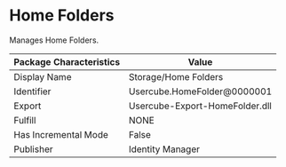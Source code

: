 # Home Folders

Manages Home Folders.

| Package Characteristics | Value                          |
| ----------------------- | ------------------------------ |
| Display Name            | Storage/Home Folders           |
| Identifier              | Usercube.HomeFolder@0000001    |
| Export                  | Usercube-Export-HomeFolder.dll |
| Fulfill                 | NONE                           |
| Has Incremental Mode    | False                          |
| Publisher               | Identity Manager               |
